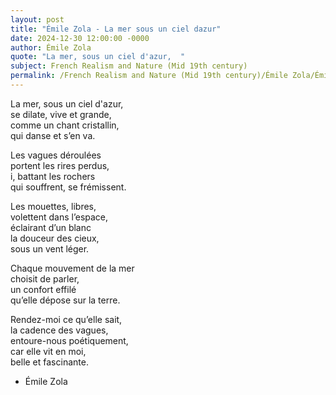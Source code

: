 ```yaml
---
layout: post
title: "Émile Zola - La mer sous un ciel dazur"
date: 2024-12-30 12:00:00 -0000
author: Émile Zola
quote: "La mer, sous un ciel d'azur,  "
subject: French Realism and Nature (Mid 19th century)
permalink: /French Realism and Nature (Mid 19th century)/Émile Zola/Émile Zola - La mer sous un ciel dazur
---
```


La mer, sous un ciel d'azur,  
se dilate, vive et grande,  
comme un chant cristallin,  
qui danse et s’en va.  

Les vagues déroulées  
portent les rires perdus,  
i, battant les rochers  
qui souffrent, se frémissent.  

Les mouettes, libres,  
volettent dans l’espace,  
éclairant d’un blanc  
la douceur des cieux,  
sous un vent léger.  

Chaque mouvement de la mer  
choisit de parler,  
un confort effilé  
qu’elle dépose sur la terre.  

Rendez-moi ce qu’elle sait,  
la cadence des vagues,  
entoure-nous poétiquement,  
car elle vit en moi,  
belle et fascinante.

- Émile Zola
